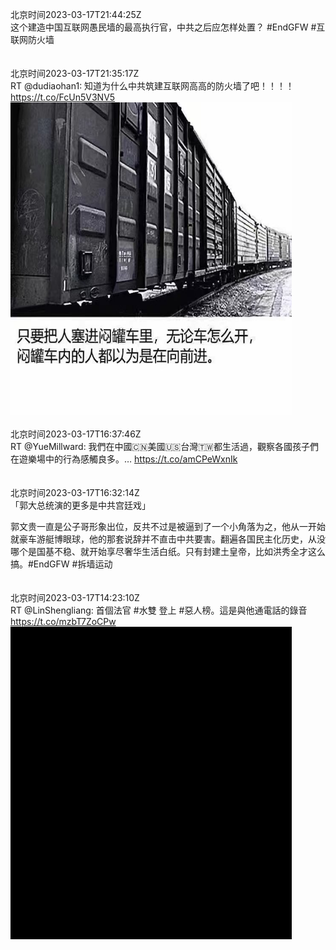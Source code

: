 北京时间2023-03-17T21:44:25Z<br>这个建造中国互联网愚民墙的最高执行官，中共之后应怎样处置？
#EndGFW #互联网防火墙<br><br><br>北京时间2023-03-17T21:35:17Z<br>RT @dudiaohan1: 知道为什么中共筑建互联网高高的防火墙了吧！！！！ https://t.co/FcUn5V3NV5<br><img src='/temp/image/2023/w-Month-3/1636722876245250048_0.jpg' width='450' height='500'><br><br>北京时间2023-03-17T16:37:46Z<br>RT @YueMillward: 我們在中國🇨🇳美國🇺🇸台灣🇹🇼都生活過，觀察各國孩子們在遊樂場中的行為感觸良多。… https://t.co/amCPeWxnIk<br><br><br>北京时间2023-03-17T16:32:14Z<br>「郭大总统演的更多是中共宫廷戏」

郭文贵一直是公子哥形象出位，反共不过是被逼到了一个小角落为之，他从一开始就豪车游艇博眼球，他的那套说辞并不直击中共要害。翻遍各国民主化历史，从没哪个是国基不稳、就开始享尽奢华生活白纸。只有封建土皇帝，比如洪秀全才这么搞。#EndGFW #拆墙运动<br><br><br>北京时间2023-03-17T14:23:10Z<br>RT @LinShengliang: 首個法官 #水雙 登上 #惡人榜。這是與他通電話的錄音 https://t.co/mzbT7ZoCPw<br><img src='/temp/video/2023/w-Month-3/i-Day-17/BanGFW2/1636614131947298816_0.jpg' width='450' height='500'><br><br>